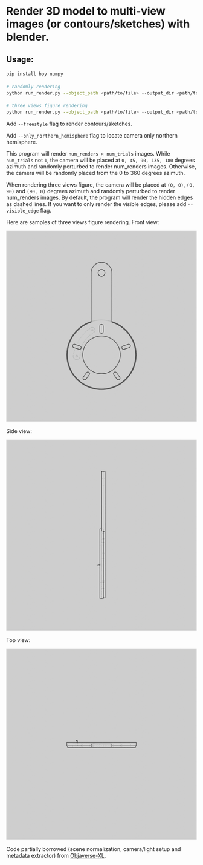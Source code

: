 # Render 3D model to multi-view images (or contours/sketches) with blender.

## Usage:

```bash
pip install bpy numpy

# randomly rendering
python run_render.py --object_path <path/to/file> --output_dir <path/to/output/dir> --num_renders 12 --num_trials 1

# three views figure rendering
python run_render.py --object_path <path/to/file> --output_dir <path/to/output/dir> --three_views --freestyle
```

Add `--freestyle` flag to render contours/sketches.

Add `--only_northern_hemisphere` flag to locate camera only northern hemisphere.

This program will render `num_renders × num_trials` images. While `num_trials` not `1`, the camera will be placed at `0, 45, 90, 135, 180` degrees azimuth and randomly perturbed to render num_renders images. Otherwise, the camera will be randomly placed from the 0 to 360 degrees azimuth.

When rendering three views figure, the camera will be placed at `(0, 0)`, `(0, 90)` and `(90, 0)` degrees azimuth and randomly perturbed to render num_renders images. By default, the program will render the hidden edges as dashed lines. If you want to only render the visible edges, please add `--visible_edge` flag.

Here are samples of three views figure rendering.
Front view:

![front](./sample_output/sample_from_abc/sketch_0_0.png)

Side view:

![side](./sample_output/sample_from_abc/sketch_0_1.png)

Top view:

![top](./sample_output/sample_from_abc/sketch_0_2.png)

Code partially borrowed (scene normalization, camera/light setup and metadata extractor) from [Objaverse-XL](https://github.com/allenai/objaverse-xl/tree/main/scripts/rendering).
